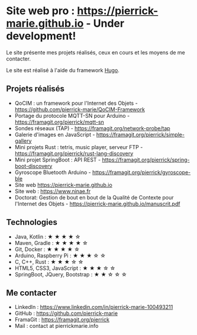 Site web pro : https://pierrick-marie.github.io - Under development!
=============================

Le site présente mes projets réalisés, ceux en cours et les moyens de me contacter.

Le site est réalisé à l'aide du framework [Hugo](https://gohugo.io/commands/hugo_server/).

## Projets réalisés

* QoCIM : un framework pour l'Internet des Objets - https://github.com/pierrick-marie/QoCIM-Framework
* Portage du protocole MQTT-SN pour Arduino - https://framagit.org/pierrick/mqtt-sn
* Sondes réseaux (TAP) - https://framagit.org/network-probe/tap
* Galerie d'images en JavaScript - https://framagit.org/pierrick/simple-gallery
* Mini projets Rust : tetris, music player, serveur FTP - https://framagit.org/pierrick/rust-lang-discovery
* Mini projet SpringBoot : API REST - https://framagit.org/pierrick/spring-boot-discovery
* Gyroscope Bluetooth Arduino - https://framagit.org/pierrick/gyroscope-ble
* Site web https://pierrick-marie.github.io
* Site web : https://www.ninae.fr
* Doctorat: Gestion de bout en bout de la Qualité de Contexte pour l'Internet des Objets - https://pierrick-marie.github.io/manuscrit.pdf

## Technologies

* Java, Kotlin  : ★ ★ ★ ★ ☆
* Maven, Gradle : ★ ★ ★ ★ ☆
* Git, Docker   : ★ ★ ★ ★ ☆
* Arduino, Raspberry Pi   : ★ ★ ★ ☆ ☆
* C, C++, Rust  : ★ ★ ★ ☆ ☆
* HTML5, CSS3, JavaScript : ★ ★ ★ ☆ ☆
* SpringBoot, JQuery, Bootstrap : ★ ★ ☆ ☆ ☆



## Me contacter

* LinkedIn : https://www.linkedin.com/in/pierrick-marie-100493211
* GitHub : https://github.com/pierrick-marie
* FramaGit : https://framagit.org/pierrick
* Mail : contact at pierrickmarie.info
